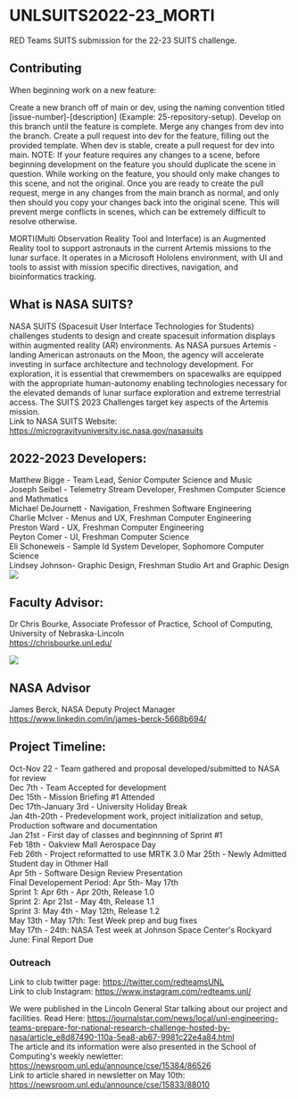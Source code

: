 
# UNLSUITS2022-23_MORTI
RED Teams SUITS submission for the 22-23 SUITS challenge.

## Contributing
When beginning work on a new feature:

Create a new branch off of main or dev, using the naming convention titled [issue-number]-[description] (Example: 25-repository-setup).
Develop on this branch until the feature is complete.
Merge any changes from dev into the branch.
Create a pull request into dev for the feature, filling out the provided template.
When dev is stable, create a pull request for dev into main.
NOTE: If your feature requires any changes to a scene, before beginning development on the feature you should duplicate the scene in question. While working on the feature, you should only make changes to this scene, and not the original. Once you are ready to create the pull request, merge in any changes from the main branch as normal, and only then should you copy your changes back into the original scene. This will prevent merge conflicts in scenes, which can be extremely difficult to resolve otherwise.

MORTI(Multi Observation Reality Tool and Interface) is an Augmented Reality tool to support astronauts in the current Artemis missions to the lunar surface. It operates in a Microsoft Hololens environment, with UI and tools to assist with mission specific directives, navigation, and bioinformatics tracking.

## What is NASA SUITS?
NASA SUITS (Spacesuit User Interface Technologies for Students) challenges students to design and create spacesuit information displays within augmented reality (AR) environments. As NASA pursues Artemis - landing American astronauts on the Moon, the agency will accelerate investing in surface architecture and technology development. For exploration, it is essential that crewmembers on spacewalks are equipped with the appropriate human-autonomy enabling technologies necessary for the elevated demands of lunar surface exploration and extreme terrestrial access. The SUITS 2023 Challenges target key aspects of the Artemis mission.  
Link to NASA SUITS Website: https://microgravityuniversity.jsc.nasa.gov/nasasuits

## 2022-2023 Developers:
Matthew Bigge - Team Lead, Senior Computer Science and Music  
Joseph Seibel - Telemetry Stream Developer, Freshmen Computer Science and Mathmatics  
Michael DeJournett - Navigation, Freshmen Software Engineering  
Charlie McIver - Menus and UX, Freshman Computer Engineering  
Preston Ward - UX, Freshman Computer Engineering  
Peyton Comer - UI, Freshman Computer Science  
Eli Schoneweis - Sample Id System Developer, Sophomore Computer Science  
Lindsey Johnson- Graphic Design, Freshman Studio Art and Graphic Design  
![](https://drive.google.com/file/d/1b300fspRSNi-vSgEdLnFgREfUEKLsD5j/view?usp=sharing)


## Faculty Advisor:
Dr Chris Bourke, Associate Professor of Practice, School of Computing, University of Nebraska-Lincoln  
https://chrisbourke.unl.edu/

![](https://computing.unl.edu/bourke-square-300.jpg)

## NASA Advisor
James Berck, NASA Deputy Project Manager  
https://www.linkedin.com/in/james-berck-5668b694/ 

## Project Timeline:
Oct-Nov 22 - Team gathered and proposal developed/submitted to NASA for review  
Dec 7th - Team Accepted for development  
Dec 15th - Mission Briefing #1 Attended  
Dec 17th-January 3rd - University Holiday Break  
Jan 4th-20th - Predevelopment work, project initialization and setup, Production software and documentation  
Jan 21st - First day of classes and beginnning of Sprint #1  
Feb 18th - Oakview Mall Aerospace Day  
Feb 26th - Project reformatted to use MRTK 3.0
Mar 25th - Newly Admitted Student day in Othmer Hall  
Apr 5th - Software Design Review Presentation  
Final Developement Period: Apr 5th- May 17th  
Sprint 1: Apr 6th - Apr 20th, Release 1.0  
Sprint 2: Apr 21st - May 4th, Release 1.1  
Sprint 3: May 4th - May 12th, Release 1.2  
May 13th - May 17th: Test Week prep and bug fixes  
May 17th - 24th: NASA Test week at Johnson Space Center's Rockyard  
June: Final Report Due  

### Outreach
Link to club twitter page: https://twitter.com/redteamsUNL <br>
Link to club Instagram: https://www.instagram.com/redteams.unl/ <br>

We were published in the Lincoln General Star talking about our project and facilities. Read Here: https://journalstar.com/news/local/unl-engineering-teams-prepare-for-national-research-challenge-hosted-by-nasa/article_e8d87490-110a-5ea8-ab67-9981c22e4a84.html <br>
The article and its information were also presented in the School of Computing's weekly newletter: https://newsroom.unl.edu/announce/cse/15384/86526 <br>
Link to article shared in newsletter on May 10th: https://newsroom.unl.edu/announce/cse/15833/88010 <br>
